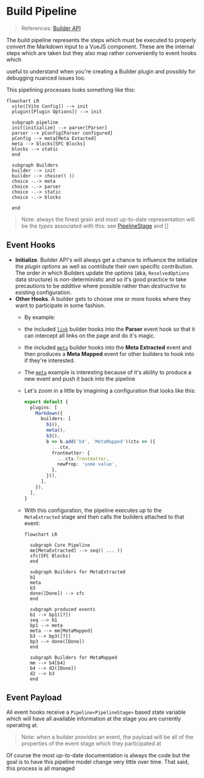 # Build Pipeline
> References: [Builder API](./BuilderApi.md)

The build pipeline represents the steps which must be executed to properly convert the Markdown input to a VueJS component. These are the internal steps which are taken but they also map rather conveniently to event hooks which 

 useful to understand when you're creating a Builder plugin and possibly for debugging nuanced issues too.

This pipelining processes looks something like this:

```mermaid
flowchart LR
  vite([Vite Config]) --> init
  plugin([Plugin Options]) --> init

  subgraph pipeline
  init[initialize] --> parser[Parser]
  parser --> pConfig[Parser configured]
  pConfig --> meta[Meta Extacted]
  meta --> blocks[SFC Blocks]
  blocks --> static
  end

  subgraph Builders
  builder --> init
  builder --> choice(( ))
  choice -.-> meta
  choice -.-> parser
  choice -.-> static
  choice -.-> blocks

  end

```
> Note: always the finest grain and most up-to-date representation will be the _types_ associated with this: see [PipelineStage](../src/%40types/pipeline.ts) and []

## Event Hooks

- **Initialize**. Builder API's will always get a chance to influence the initialize the _plugin options_ as well as contribute their own specific contribution. The order in which Builders update the _options_ (aka, `ResolvedOptions` data structure) is non-deterministic and so it's good practice to take precautions to be _additive_ where possible rather than _destructive_ to existing configuration.
- **Other Hooks**. A builder gets to choose one or more hooks where they want to participate in some fashion.
  - By example:
  - the included [`link`](./LinkBuilder.md) builder hooks into the **Parser** event hook so that it can intercept all links on the page and do it's magic.
  - the included [`meta`](./MetaBuilder.md) builder hooks into the **Meta Extracted** event and then produces a **Meta Mapped** event for other builders to hook into if they're interested.
  - The [`meta`](./MetaBuilder.md) example is interesting because of it's ability to produce a new event and push it back into the pipeline
  - Let's zoom in a little by imagining a configuration that looks like this:

    ```ts
    export default {
      plugins: [
        Markdown({
          builders: [
            b1(),
            meta(),
            b3(),
            b => b.add('b4', 'MetaMapped')(ctx => ({
              ...ctx,
              frontmatter: {
                ...ctx.frontmatter,
                newProp: 'some value',
              },
            })),
          ],
        }),
      ],
    }
    ```

  - With this configuration, the pipeline executes up to the `MetaExtracted` stage and then calls the builders attached to that event:
    ```mermaid
    flowchart LR

      subgraph Core Pipeline
      me[MetaExtracted] --> seq(( ... ))
      sfc(SFC Blocks)
      end

      subgraph Builders for MetaExtracted
      b1
      meta
      b3
      done([Done]) --> sfc
      end
      
      subgraph produced events
      b1 --> bp1([?])
      seq --> b1
      bp1 --> meta
      meta --> mm[MetaMapped]
      b3 --> bp3([?])
      bp3 --> done([Done])
      end
      
      subgraph Builders for MetaMapped
      mm --> b4[b4]
      b4 --> d2([Done])
      d2 --> b3
      end

    ``` 
  

## Event Payload

All event hooks receive a `Pipeline<PipelineStage>` based state variable which will have all available information at the stage you are currently operating at. 

> Note: when a builder _provides_ an event, the payload will be all of the properties of the event stage which they participated at

Of course the most up-to-date documentation is always the code but the goal is to have this pipeline model change very little over time. That said, this process is all managed 
